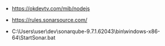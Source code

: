- https://okdevtv.com/mib/nodejs 
- https://rules.sonarsource.com/ 


- C:\Users\user\dev\sonarqube-9.7.1.62043\bin\windows-x86-64\StartSonar.bat 
